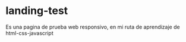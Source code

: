 # landing-test
Es una pagina de prueba web responsivo, en mi ruta de aprendizaje de html-css-javascript
